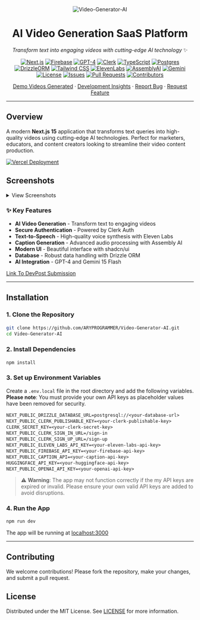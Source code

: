 <div align="center">
  <img src="https://socialify.git.ci/ARYPROGRAMMER/Video-Generator-AI/image?description=1&descriptionEditable=This%20Next.js%20application%20generates%20videos%20based%20on%20client-provided%20Queries&font=Bitter&forks=1&issues=1&language=1&name=1&owner=1&pattern=Solid&pulls=1&stargazers=1&theme=Dark" alt="Video-Generator-AI" />

  # AI Video Generation SaaS Platform
  *Transform text into engaging videos with cutting-edge AI technology* ✨

  [![Next.js](https://img.shields.io/badge/Next.js-15.0-black?style=for-the-badge&logo=next.js)](https://nextjs.org/)
  [![Firebase](https://img.shields.io/badge/Firebase-Latest-orange?style=for-the-badge&logo=firebase)](https://firebase.google.com/)
  [![GPT-4](https://img.shields.io/badge/GPT--4-Enabled-brightgreen?style=for-the-badge&logo=openai)](https://openai.com/)
  [![Clerk](https://img.shields.io/badge/Clerk-Auth-purple?style=for-the-badge&logo=clerk)](https://clerk.dev/)
  [![TypeScript](https://img.shields.io/badge/TypeScript-5.0-blue?style=flat-square&logo=typescript)](https://www.typescriptlang.org/)
  [![Postgres](https://img.shields.io/badge/Postgres-Latest-blue?style=flat-square&logo=postgresql)](https://www.postgresql.org/)
  [![DrizzleORM](https://img.shields.io/badge/Drizzle-ORM-green?style=flat-square)](https://orm.drizzle.team/)
  [![Tailwind CSS](https://img.shields.io/badge/Tailwind-CSS-38B2AC?style=flat-square&logo=tailwind-css)](https://tailwindcss.com/)
  [![ElevenLabs](https://img.shields.io/badge/Eleven_Labs-API-red?style=flat-square)](https://elevenlabs.io/)
  [![AssemblyAI](https://img.shields.io/badge/Assembly_AI-Latest-orange?style=flat-square)](https://www.assemblyai.com/)
  [![Gemini](https://img.shields.io/badge/Gemini-1.5_Flash-blue?style=flat-square)](https://gemini.com/)
  [![License](https://img.shields.io/badge/License-GNU%20GPL-blue)](LICENSE)
  [![Issues](https://img.shields.io/github/issues/ARYPROGRAMMER/Video-Generator-AI?style=flat-square)](https://github.com/ARYPROGRAMMER/Video-Generator-AI/issues)
  [![Pull Requests](https://img.shields.io/github/issues-pr/ARYPROGRAMMER/Video-Generator-AI?style=flat-square)](https://github.com/ARYPROGRAMMER/Video-Generator-AI/pulls)
  [![Contributors](https://img.shields.io/github/contributors/ARYPROGRAMMER/Video-Generator-AI?style=flat-square)](https://github.com/ARYPROGRAMMER/Video-Generator-AI/graphs/contributors)

  [Demo Videos Generated](https://vimeo.com/1024767660) · [Development Insights](https://vimeo.com/manage/videos/1024793348) · [Report Bug](https://github.com/ARYPROGRAMMER/Video-Generator-AI/issues) · [Request Feature](https://github.com/ARYPROGRAMMER/Video-Generator-AI/issues)

</div>

---

## Overview

A modern **Next.js 15** application that transforms text queries into high-quality videos using cutting-edge AI technologies. Perfect for marketers, educators, and content creators looking to streamline their video content production.


  [![Vercel Deployment](https://vercel.com/button)](https://video-generator-h9fmg5fxf-aryprogrammers-projects.vercel.app/)

## Screenshots

<details>
  <summary>View Screenshots</summary>
  
  <div align="center">
    <img src="screenshots/image%20(1).png" alt="Screenshot 1" width="400px"/>
    <img src="screenshots/image%20(2).png" alt="Screenshot 2" width="400px"/>
    <img src="screenshots/image%20(3).png" alt="Screenshot 3" width="400px"/>
    <img src="screenshots/image%20(4).png" alt="Screenshot 4" width="400px"/>
    <img src="screenshots/image%20(5).png" alt="Screenshot 5" width="400px"/>
    <img src="screenshots/image%20(6).png" alt="Screenshot 6" width="400px"/>
    <img src="screenshots/image%20(7).png" alt="Screenshot 7" width="400px"/>
    <img src="screenshots/image%20(8).png" alt="Screenshot 8" width="400px"/>
    <img src="screenshots/image%20(9).png" alt="Screenshot 9" width="400px"/>
    <img src="screenshots/image%20(10).png" alt="Screenshot 10" width="400px"/>
    <img src="screenshots/image%20(11).png" alt="Screenshot 11" width="400px"/>
    <img src="screenshots/image%20(12).png" alt="Screenshot 12" width="400px"/>
  </div>

</details>


### ✨ Key Features

- **AI Video Generation** - Transform text to engaging videos
- **Secure Authentication** - Powered by Clerk Auth
- **Text-to-Speech** - High-quality voice synthesis with Eleven Labs
- **Caption Generation** - Advanced audio processing with Assembly AI
- **Modern UI** - Beautiful interface with shadcn/ui
- **Database** - Robust data handling with Drizzle ORM
- **AI Integration** - GPT-4 and Gemini 15 Flash

[Link To DevPost Submission](https://devpost.com/software/video-generation-ai)

---

## Installation

### 1. Clone the Repository

```bash
git clone https://github.com/ARYPROGRAMMER/Video-Generator-AI.git
cd Video-Generator-AI
```

### 2. Install Dependencies

```bash
npm install
```

### 3. Set up Environment Variables

Create a `.env.local` file in the root directory and add the following variables. **Please note**: You must provide your own API keys as placeholder values have been removed for security.

```plaintext
NEXT_PUBLIC_DRIZZLE_DATABASE_URL=postgresql://<your-database-url>
NEXT_PUBLIC_CLERK_PUBLISHABLE_KEY=<your-clerk-publishable-key>
CLERK_SECRET_KEY=<your-clerk-secret-key>
NEXT_PUBLIC_CLERK_SIGN_IN_URL=/sign-in
NEXT_PUBLIC_CLERK_SIGN_UP_URL=/sign-up
NEXT_PUBLIC_ELEVEN_LABS_API_KEY=<your-eleven-labs-api-key>
NEXT_PUBLIC_FIREBASE_API_KEY=<your-firebase-api-key>
NEXT_PUBLIC_CAPTION_API=<your-caption-api-key>
HUGGINGFACE_API_KEY=<your-huggingface-api-key>
NEXT_PUBLIC_OPENAI_API_KEY=<your-openai-api-key>
```

> ⚠️ **Warning**: The app may not function correctly if the my API keys are expired or invalid. Please ensure your own valid API keys are added to avoid disruptions.

### 4. Run the App

```bash
npm run dev
```

The app will be running at [localhost:3000](http://localhost:3000)

---

## Contributing

We welcome contributions! Please fork the repository, make your changes, and submit a pull request.

## License

Distributed under the MIT License. See [LICENSE](LICENSE) for more information.

